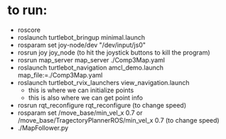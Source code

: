 # to run:
* roscore
* roslaunch turtlebot_bringup minimal.launch
* rosparam set joy-node/dev "/dev/input/js0"
* rosrun joy joy_node (to hit the joystick buttons to kill the program)
* rosrun map_server map_server ./Comp3Map.yaml
* roslaunch turtlebot_navigation amcl_demo.launch map_file:=./Comp3Map.yaml
* roslaunch turtlebot_rvix_launchers view_navigation.launch
    * this is where we can initialize points
    * this is also where we can get point info
* rosrun rqt_reconfigure rqt_reconfigure (to change speed)
* rosparam set /move_base/min_vel_x 0.7 or /move_base/TragectoryPlannerROS/min_vel_x 0.7 (to change speed)
* ./MapFollower.py

